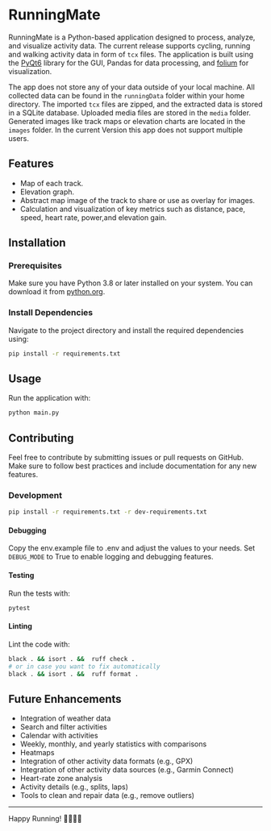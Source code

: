 # RunningMate

RunningMate is a Python-based application designed to process, analyze, and visualize activity data. The current release supports cycling, running and walking activity data in form of `tcx` files. The application is built using the [PyQt6](https://pypi.org/project/PyQt6/) library for the GUI, Pandas for data processing, and [folium](https://python-visualization.github.io/folium/latest/) for visualization.

The app does not store any of your data outside of your local machine. All collected data can be found in the `runningData` folder within your home directory. The imported `tcx` files are zipped, and the extracted data is stored in a SQLite database. Uploaded media files are stored in the `media` folder. Generated images like track maps or elevation charts are located in the `images` folder. In the current Version this app does not support multiple users.

## Features
- Map of each track.
- Elevation graph.
- Abstract map image of the track to share or use as overlay for images.
- Calculation and visualization of key metrics such as distance, pace, speed, heart rate, power,and elevation gain.


## Installation

### Prerequisites
Make sure you have Python 3.8 or later installed on your system. You can download it from [python.org](https://www.python.org/downloads/).

### Install Dependencies
Navigate to the project directory and install the required dependencies using:

```sh
pip install -r requirements.txt
```

## Usage

Run the application with:
   ```sh
   python main.py
   ```

## Contributing
Feel free to contribute by submitting issues or pull requests on GitHub. Make sure to follow best practices and include documentation for any new features.

### Development
```sh
pip install -r requirements.txt -r dev-requirements.txt
```

#### Debugging
Copy the env.example file to .env and adjust the values to your needs. Set `DEBUG_MODE` to True to enable logging and debugging features.

#### Testing
Run the tests with:

```sh 
pytest
```

#### Linting
Lint the code with:

```sh
black . && isort . &&  ruff check .
# or in case you want to fix automatically
black . && isort . &&  ruff format .
```


## Future Enhancements
- Integration of weather data
- Search and filter activities
- Calendar with activities
- Weekly, monthly, and yearly statistics with comparisons
- Heatmaps
- Integration of other activity data formats (e.g., GPX)
- Integration of other activity data sources (e.g., Garmin Connect)
- Heart-rate zone analysis
- Activity details (e.g., splits, laps)
- Tools to clean and repair data (e.g., remove outliers)


---

Happy Running! 🏃‍♂️🏃‍♀️
